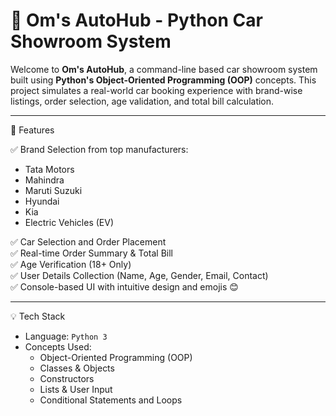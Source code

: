# 🚗 Om's AutoHub - Python Car Showroom System

Welcome to **Om's AutoHub**, a command-line based car showroom system built using **Python's Object-Oriented Programming (OOP)** concepts. This project simulates a real-world car booking experience with brand-wise listings, order selection, age validation, and total bill calculation.

---

📌 Features

✅ Brand Selection from top manufacturers:  
- Tata Motors  
- Mahindra  
- Maruti Suzuki  
- Hyundai  
- Kia  
- Electric Vehicles (EV)

✅ Car Selection and Order Placement  
✅ Real-time Order Summary & Total Bill  
✅ Age Verification (18+ Only)  
✅ User Details Collection (Name, Age, Gender, Email, Contact)  
✅ Console-based UI with intuitive design and emojis 😊

---

💡 Tech Stack

- Language: `Python 3`
- Concepts Used:  
  - Object-Oriented Programming (OOP)  
  - Classes & Objects  
  - Constructors  
  - Lists & User Input  
  - Conditional Statements and Loops


